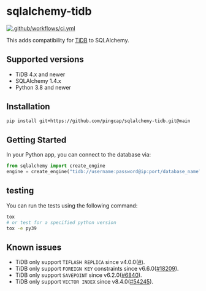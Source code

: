 # sqlalchemy-tidb

[![.github/workflows/ci.yml](https://github.com/pingcap/sqlalchemy-tidb/actions/workflows/ci.yml/badge.svg)](https://github.com/pingcap/sqlalchemy-tidb/actions/workflows/ci.yml)

This adds compatibility for [TiDB](https://github.com/pingcap/tidb) to SQLAlchemy.

## Supported versions

- TiDB 4.x and newer
- SQLAlchemy 1.4.x
- Python 3.8 and newer

## Installation

```bash
pip install git+https://github.com/pingcap/sqlalchemy-tidb.git@main
```

## Getting Started

In your Python app, you can connect to the database via:

```python
from sqlalchemy import create_engine
engine = create_engine("tidb://username:password@ip:port/database_name?charset=utf8mb4")
```

## testing

You can run the tests using the following command:

```bash
tox
# or test for a specified python version
tox -e py39
```

## Known issues

- TiDB only support `TIFLASH REPLICA` since v4.0.0([#](https://github.com/pingcap/tidb/)).
- TiDB only support `FOREIGN KEY` constraints since v6.6.0([#18209](https://github.com/pingcap/tidb/issues/18209)).
- TiDB only support `SAVEPOINT` since v6.2.0([#6840](https://github.com/pingcap/tidb/issues/6840)).
- TiDB only support `VECTOR INDEX` since v8.4.0([#54245](https://github.com/pingcap/tidb/issues/54245)).
